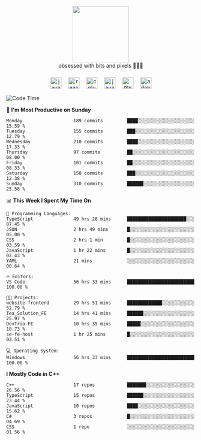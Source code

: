 


  <div align="center">
    
   <img src = "https://i.postimg.cc/W1R4TF4j/d6kpuve-c97567cf-518b-4b86-a271-5c89d88d22f7.gif"  width=150px height=150px />
 </div>

<div align="center">
  obsessed with bits and pixels 🧑‍💻🎨
</div>

  ###
<div align="center">
 <img src="https://cdn.jsdelivr.net/gh/devicons/devicon/icons/javascript/javascript-original.svg" height="30" alt="javascript logo"  />
  <img width="10" />
  <img src="https://cdn.jsdelivr.net/gh/devicons/devicon/icons/react/react-original.svg" height="30" alt="react logo"  />
  <img width="10" />
   <!--<img src="https://cdn.jsdelivr.net/gh/devicons/devicon/icons/nodejs/nodejs-original.svg" height="30" alt="nodejs logo"  />
  <img width="10" />
 <img src="https://cdn.jsdelivr.net/gh/devicons/devicon/icons/flutter/flutter-original.svg" height="30" alt="flutter logo"  />
 <img width="10" />-->
  <img src="https://cdn.jsdelivr.net/gh/devicons/devicon/icons/cplusplus/cplusplus-original.svg" height="30" alt="cpluplus logo"  />
  <img width="10" />
  <img src="https://cdn.jsdelivr.net/gh/devicons/devicon/icons/java/java-original.svg" height="30" alt="java logo"  />
  <img width="10" />
  <img src="https://skillicons.dev/icons?i=mysql" height="30" alt="mysql logo"  />
  <img width="10" />
  <img src="https://skillicons.dev/icons?i=pr" height="30" alt="adobepremierepro logo"  />
</div>

<!--START_SECTION:waka-->
![Code Time](http://img.shields.io/badge/Code%20Time-1%2C633%20hrs%2027%20mins-blue)

📅 **I'm Most Productive on Sunday** 

```text
Monday                   189 commits         ████░░░░░░░░░░░░░░░░░░░░░   15.59 % 
Tuesday                  155 commits         ███░░░░░░░░░░░░░░░░░░░░░░   12.79 % 
Wednesday                210 commits         ████░░░░░░░░░░░░░░░░░░░░░   17.33 % 
Thursday                 97 commits          ██░░░░░░░░░░░░░░░░░░░░░░░   08.00 % 
Friday                   101 commits         ██░░░░░░░░░░░░░░░░░░░░░░░   08.33 % 
Saturday                 150 commits         ███░░░░░░░░░░░░░░░░░░░░░░   12.38 % 
Sunday                   310 commits         ██████░░░░░░░░░░░░░░░░░░░   25.58 % 
```


📊 **This Week I Spent My Time On** 

```text
💬 Programming Languages: 
TypeScript               49 hrs 28 mins      ██████████████████████░░░   87.45 % 
JSON                     2 hrs 49 mins       █░░░░░░░░░░░░░░░░░░░░░░░░   05.00 % 
CSS                      2 hrs 1 min         █░░░░░░░░░░░░░░░░░░░░░░░░   03.59 % 
JavaScript               1 hr 22 mins        █░░░░░░░░░░░░░░░░░░░░░░░░   02.43 % 
YAML                     21 mins             ░░░░░░░░░░░░░░░░░░░░░░░░░   00.64 % 

🔥 Editors: 
VS Code                  56 hrs 33 mins      █████████████████████████   100.00 % 

🐱‍💻 Projects: 
website-frontend         29 hrs 51 mins      █████████████░░░░░░░░░░░░   52.79 % 
Tea_Solution_FE          14 hrs 41 mins      ██████░░░░░░░░░░░░░░░░░░░   25.97 % 
DevTrio-FE               10 hrs 35 mins      █████░░░░░░░░░░░░░░░░░░░░   18.73 % 
se-fe-host               1 hr 25 mins        █░░░░░░░░░░░░░░░░░░░░░░░░   02.51 % 

💻 Operating System: 
Windows                  56 hrs 33 mins      █████████████████████████   100.00 % 
```

**I Mostly Code in C++** 

```text
C++                      17 repos            ███████░░░░░░░░░░░░░░░░░░   26.56 % 
TypeScript               15 repos            ██████░░░░░░░░░░░░░░░░░░░   23.44 % 
JavaScript               10 repos            ████░░░░░░░░░░░░░░░░░░░░░   15.62 % 
C#                       3 repos             █░░░░░░░░░░░░░░░░░░░░░░░░   04.69 % 
CSS                      1 repo              ░░░░░░░░░░░░░░░░░░░░░░░░░   01.56 % 
```




<!--END_SECTION:waka-->
